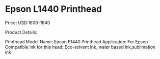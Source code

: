 # Epson L1440 Printhead

Price: USD:1600-1640

Product Details:

Printhead Model Name: Epson F1440 Printhead
Application: For Epson
Compatible Ink for this head: Eco-solvent ink, water based ink,sublimation ink